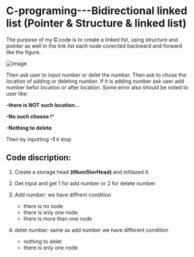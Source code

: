 # C-programing---Bidirectional linked list (Pointer & Structure & linked list)
The purpose of my <b> C </b> code is to create a linked list, using structure and pointer as well
in the link list each node conected backward and forward like the figure.

![image](https://user-images.githubusercontent.com/92718738/206176855-347db6d7-7b86-4a77-8d1d-84687cf01e97.png)

Then ask user to input number or delet the number. Then ask to chose the location of adding or deleting number.
If it is adding number ask user add number befor location or after location.
Some error also should be noted to user like:

**-there is NOT such location...**

**-No such choose !***

**-Nothing to delete**

Then by inputting **-1** it stop

## Code discription:
 1. Create a storage head <b> (tNumStorHead) </b> and intilazed it.
 
 2. Get input and get 1 for add number or 2 for delete number
 
 3. Add number:  we have diffrent condition
    - there is no node
    - there is only one node
    - there is more than one node

 4. delet number: same as add number we have different condition
    - nothing to delet
    - there is only one node
    
    
    

